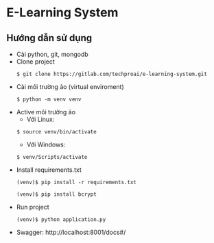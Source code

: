 # E-Learning System
## Hướng dẫn sử dụng

- Cài python, git, mongodb
- Clone project
    ```shell
    $ git clone https://gitlab.com/techproai/e-learning-system.git
    ```
- Cài môi trường ảo (virtual enviroment)
    ```shell
    $ python -m venv venv
    ```
- Active môi trường ảo
    - Với Linux: 
    ```shell
    $ source venv/bin/activate
    ``` 
    - Với Windows: 
    ```shell
    $ venv/Scripts/activate
    ``` 
- Install requirements.txt
    ```shell
    (venv)$ pip install -r requirements.txt
    ```
    ```shell
    (venv)$ pip install bcrypt
    ```
- Run project
    ```shell
    (venv)$ python application.py
    ```
- Swagger: http://localhost:8001/docs#/
